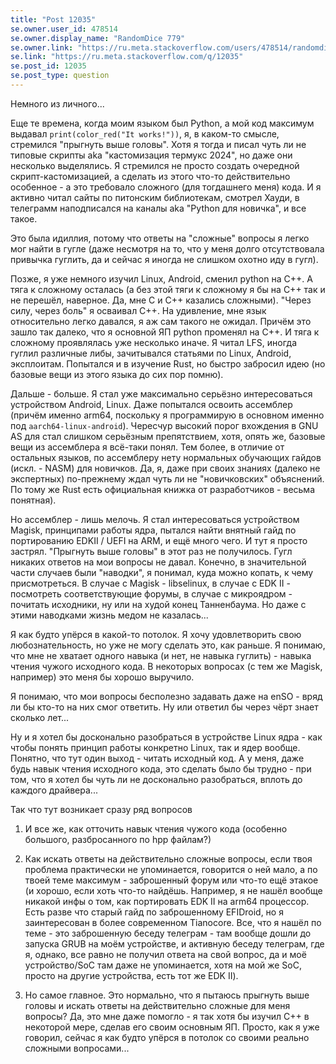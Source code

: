 ```yaml
---
title: "Post 12035"
se.owner.user_id: 478514
se.owner.display_name: "RandomDice 779"
se.owner.link: "https://ru.meta.stackoverflow.com/users/478514/randomdice-779"
se.link: "https://ru.meta.stackoverflow.com/q/12035"
se.post_id: 12035
se.post_type: question
---
```

<p>Немного из личного...</p>
<p>Еще те времена, когда моим языком был Python, а мой код максимум выдавал <code>print(color_red(&quot;It works!&quot;))</code>, я, в каком-то смысле, стремился &quot;прыгнуть выше головы&quot;. Хотя я тогда и писал чуть ли не типовые скрипты aka &quot;кастомизация термукс 2024&quot;, но даже они несколько выделялись. Я стремился не просто создать очередной скрипт-кастомизацией, а сделать из этого что-то действительно особенное - а это требовало сложного (для тогдашнего меня) кода. И я активно читал сайты по питонским библиотекам, смотрел Хауди, в телеграмм наподписался на каналы aka &quot;Python для новичка&quot;, и все такое.</p>
<p>Это была идиллия, потому что ответы на &quot;сложные&quot; вопросы я легко мог найти в гугле (даже несмотря на то, что у меня долго отсутствовала привычка гуглить, да и сейчас я иногда не слишком охотно иду в гугл).</p>
<p>Позже, я уже немного изучил Linux, Android, сменил python на C++. А тяга к сложному осталась (а без этой тяги к сложному я бы на C++ так и не перешёл, наверное. Да, мне C и C++ казались сложными). &quot;Через силу, через боль&quot; я осваивал C++. На удивление, мне язык относительно легко давался, я аж сам такого не ожидал. Причём это зашло так далеко, что я основной ЯП python променял на C++. И тяга к сложному проявлялась уже несколько иначе. Я читал LFS, иногда гуглил различные либы, зачитывался статьями по Linux, Android, эксплоитам. Попытался и в изучение Rust, но быстро забросил идею (но базовые вещи из этого языка до сих пор помню).</p>
<p>Дальше - больше. Я стал уже максимально серьёзно интересоваться устройством Android, Linux. Даже попытался освоить ассемблер (причём именно arm64, поскольку я программирую в основном именно под <code>aarch64-linux-android</code>). Чересчур высокий порог вхождения в GNU AS для стал слишком серьёзным препятствием, хотя, опять же, базовые вещи из ассемблера я всё-таки понял. Тем более, в отличие от остальных языков, по ассемблеру нету нормальных обучающих гайдов (искл. - NASM) для новичков. Да, я, даже при своих знаниях (далеко не экспертных) по-прежнему ждал чуть ли не &quot;новичковских&quot; объяснений. По тому же Rust есть официальная книжка от разработчиков - весьма понятная).</p>
<p>Но ассемблер - лишь мелочь. Я стал интересоваться устройством Magisk, принципами работы ядра, пытался найти внятный гайд по портированию EDKII / UEFI на ARM, и ещё много чего. И тут я просто застрял. &quot;Прыгнуть выше головы&quot; в этот раз не получилось. Гугл никаких ответов на мои вопросы не давал. Конечно, в значительной части случаев были &quot;наводки&quot;, я понимал, куда можно копать, к чему присмотреться. В случае с Magisk - libselinux, в случае с EDK II - посмотреть соответствующие форумы, в случае с микроядром - почитать исходники, ну или на худой конец Танненбаума. Но даже с этими наводками жизнь медом не казалась...</p>
<p>Я как будто упёрся в какой-то потолок. Я хочу удовлетворить свою любознательность, но уже не могу сделать это, как раньше. Я понимаю, что мне не хватает одного навыка (и нет, не навыка гуглить) - навыка чтения чужого исходного кода. В некоторых вопросах (с тем же Magisk, например) это меня бы хорошо выручило.</p>
<p>Я понимаю, что мои вопросы бесполезно задавать даже на enSO - вряд ли бы кто-то на них смог ответить. Ну или ответил бы через чёрт знает сколько лет...</p>
<p>Ну и я хотел бы досконально разобраться в устройстве Linux ядра - как чтобы понять принцип работы конкретно Linux, так и ядер вообще. Понятно, что тут один выход - читать исходный код. А у меня, даже будь навык чтения исходного кода, это сделать  было бы трудно - при том, что я хотел бы чуть ли не досконально разобраться, вплоть до каждого драйвера...</p>
<p>Так что тут возникает сразу ряд вопросов</p>
<ol>
<li><p>И все же, как отточить навык чтения чужого кода (особенно большого, разбросанного по hpp файлам?)</p>
</li>
<li><p>Как искать ответы на действительно сложные вопросы, если твоя проблема практически не упоминается, говорится о ней мало, а по твоей теме максимум - заброшенный форум или что-то ещё этакое (и хорошо, если хоть что-то найдёшь. Например, я не нашёл вообще никакой инфы о том, как портировать EDK II на arm64 процессор. Есть разве что старый гайд по заброшенному EFIDroid, но я заинтересован в более современном Tianocore. Все, что я нашёл по теме - это заброшенную беседу телеграм - там вообще дошли до запуска GRUB на моём устройстве, и активную беседу телеграм, где я, однако, все равно не получил ответа на свой вопрос, да и моё устройство/SoC там даже не упоминается, хотя на мой же SoC, просто на другие устройства, есть тот же EDK II).</p>
</li>
<li><p>Но самое главное. Это нормально, что я пытаюсь прыгнуть выше головы и искать ответы на действительно сложные для меня вопросы? Да, это мне даже помогло - я так хотя бы изучил C++ в некоторой мере, сделав его своим основным ЯП. Просто, как я уже говорил, сейчас я как будто упёрся в потолок со своими реально сложными вопросами...</p>
</li>
</ol>
